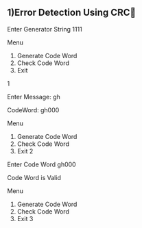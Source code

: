 
## 1)Error Detection Using CRC🚀 
Enter Generator String
1111

Menu 
1. Generate Code Word
2. Check Code Word
3. Exit

1

Enter Message: gh

CodeWord: gh000

Menu
1. Generate Code Word
2. Check Code Word
3. Exit
2

Enter Code Word
gh000

Code Word is Valid

Menu
1. Generate Code Word
2. Check Code Word
3. Exit
3
